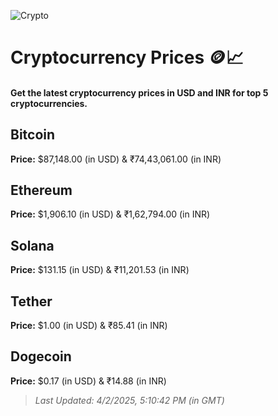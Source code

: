 
![Crypto](https://www.techguide.com.au/wp-content/uploads/2020/11/crypto3.jpeg)

# Cryptocurrency Prices 🪙📈

#### Get the latest cryptocurrency prices in USD and INR for top 5 cryptocurrencies.

## Bitcoin

**Price:** $87,148.00 (in USD) & ₹74,43,061.00 (in INR)

## Ethereum

**Price:** $1,906.10 (in USD) & ₹1,62,794.00 (in INR)

## Solana

**Price:** $131.15 (in USD) & ₹11,201.53 (in INR)

## Tether

**Price:** $1.00 (in USD) & ₹85.41 (in INR)

## Dogecoin

**Price:** $0.17 (in USD) & ₹14.88 (in INR)

> _Last Updated: 4/2/2025, 5:10:42 PM (in GMT)_
